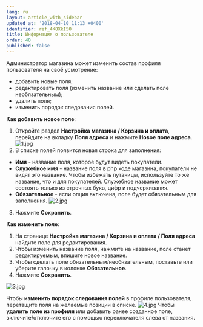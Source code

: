 ```yaml
---
lang: ru
layout: article_with_sidebar
updated_at: '2018-04-10 11:13 +0400'
identifier: ref_4K8XkI50
title: Информация о пользователе
order: 40
published: false
---
```

Администратор магазина может изменить состав профиля пользователя на своё усмотрение:

*   добавить новые поля;
*   редактировать поля (изменить название или сделать поле необязательным);
*   удалить поля;
*   изменить порядок следования полей.

**Как добавить новое поле**:

1.  Откройте раздел **Настройка магазина / Корзина и оплата**, перейдите на вкладку **Поля адреса** и нажмите **Новое поле адреса**.
    ![1.jpg]({{site.baseurl}}/attachments/ref_4K8XkI50/1.jpg)
2.  В списке полей появится новая строка для заполнения:
- **Имя** - название поля, которое будут видеть покупатели.
- **Служебное имя** - название поля в php коде магазина, покупатели не видят это название. Чтобы избежать путаницы, используйте то же название, что и для покупателей. Служебное название может состоять только из строчных букв, цифр и подчеркивания. 
- **Обязательное** - если опция включена, поле будет обязательным для заполнения. ![2.jpg]({{site.baseurl}}/attachments/ref_4K8XkI50/2.jpg)
3.  Нажмите **Сохранить**.
    
**Как изменить поле**:

1.  На странице **Настройка магазина / Корзина и оплата / Поля адреса** найдите поле для редактирования.
2.  Чтобы изменить название поля, нажмите на название, поле станет редактируемым, впишите новое название.
3.  Чтобы сделать поле обязательным/необязательным, поставьте или уберите галочку в колонке **Обязательное**.
4.  Нажмите **Сохранить**.

![3.jpg]({{site.baseurl}}/attachments/ref_4K8XkI50/3.jpg)

Чтобы **изменить порядок следования полей** в профиле пользователя, перетащите поля на желаемые позиции в списке.
![4.jpg]({{site.baseurl}}/attachments/ref_4K8XkI50/4.jpg)
Чтобы **удалить поле из профиля** или добавить ранее созданное поле, включите/отключите его с помощью переключателя слева от названия.
